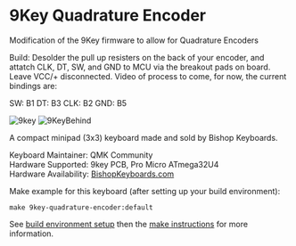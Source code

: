 9Key Quadrature Encoder
===

Modification of the 9Key firmware to allow for Quadrature Encoders

Build: Desolder the pull up resisters on the back of your encoder, and attatch CLK, DT, SW, and GND to MCU via the breakout pads on board. Leave VCC/+ disconnected.
Video of process to come, for now, the current bindings are:

SW:  B1
DT:  B3
CLK: B2
GND: B5

![9key](http://i.imgur.com/a3wWc7h.jpg)
![9KeyBehind](http://i.imgur.com/2PWf5wu.jpg)

A compact minipad (3x3) keyboard made and sold by Bishop Keyboards.

Keyboard Maintainer: QMK Community  
Hardware Supported: 9key PCB, Pro Micro ATmega32U4  
Hardware Availability: [BishopKeyboards.com](http://bishopkeyboards.com/)

Make example for this keyboard (after setting up your build environment):

    make 9key-quadrature-encoder:default

See [build environment setup](https://docs.qmk.fm/build_environment_setup.html) then the [make instructions](https://docs.qmk.fm/make_instructions.html) for more information.